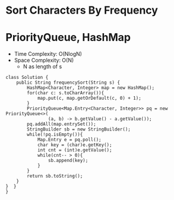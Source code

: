# Sort Characters By Frequency

# PriorityQueue, HashMap

- Time Complexity: O(NlogN)
- Space Complexity: O(N)
  - N as length of s

```
class Solution {
    public String frequencySort(String s) {
        HashMap<Character, Integer> map = new HashMap();
        for(char c: s.toCharArray()){
            map.put(c, map.getOrDefault(c, 0) + 1);
        }
        PriorityQueue<Map.Entry<Character, Integer>> pq = new PriorityQueue<>(
                (a, b) -> b.getValue() - a.getValue());
        pq.addAll(map.entrySet());
        StringBuilder sb = new StringBuilder();
        while(!pq.isEmpty()){
            Map.Entry e = pq.poll();
            char key = (char)e.getKey();
            int cnt = (int)e.getValue();
            while(cnt-- > 0){
                sb.append(key);
            }
        }
        return sb.toString();
    }
}  }
}
```

